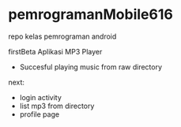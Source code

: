 # pemrogramanMobile616
repo kelas pemrograman android

firstBeta Aplikasi MP3 Player
- Succesful playing music from raw directory

next:
- login activity
- list mp3 from directory
- profile page
